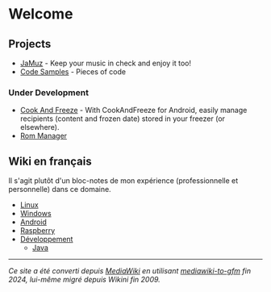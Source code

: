 # Welcome

## Projects

- [JaMuz](JaMuz) - Keep your music in check and enjoy it too!
- [Code Samples](https://github.com/phramusca/Samples/tree/main) - Pieces of code

### Under Development

- [Cook And Freeze](https://github.com/phramusca/CookAndFreeze) - With CookAndFreeze for Android, easily manage recipients (content and frozen date) stored in your freezer (or elsewhere).
- [Rom Manager](https://github.com/phramusca/RomManager)

## Wiki en français

Il s'agit plutôt d'un bloc-notes de mon expérience (professionnelle et personnelle) dans ce domaine.

- [Linux](wiki/linux/README.md)
- [Windows](wiki/windows/README.md)
- [Android](wiki/android/README.md)
- [Raspberry](wiki/raspberry/REAME.md)
- [Développement](wiki/Développement)
  - [Java](wiki/Java)

------------------------------------------------------------------------

*Ce site a été converti depuis [MediaWiki](wiki/MediaWiki) en utilisant [mediawiki-to-gfm](https://github.com/outofcontrol/mediawiki-to-gfm) fin 2024, lui-même migré depuis Wikini fin 2009.*
